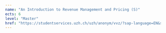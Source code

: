 ```yaml
---
name: "An Introduction to Revenue Management and Pricing (S)"
ects: 6
level: "Master"
href: "https://studentservices.uzh.ch/uzh/anonym/vvz/?sap-language=EN&sap-ui-language=EN#/details/2021/003/SM/51061825"
---
```

